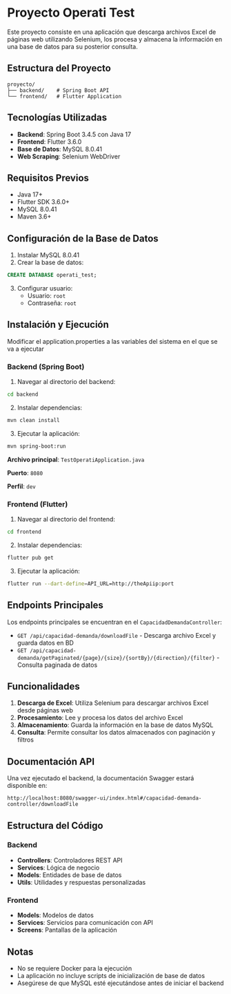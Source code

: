 # Proyecto Operati Test

Este proyecto consiste en una aplicación que descarga archivos Excel de páginas web utilizando Selenium, los procesa y almacena la información en una base de datos para su posterior consulta.

## Estructura del Proyecto

```
proyecto/
├── backend/    # Spring Boot API
└── frontend/   # Flutter Application
```

## Tecnologías Utilizadas

- **Backend**: Spring Boot 3.4.5 con Java 17
- **Frontend**: Flutter 3.6.0
- **Base de Datos**: MySQL 8.0.41
- **Web Scraping**: Selenium WebDriver

## Requisitos Previos

- Java 17+
- Flutter SDK 3.6.0+
- MySQL 8.0.41
- Maven 3.6+

## Configuración de la Base de Datos

1. Instalar MySQL 8.0.41
2. Crear la base de datos:
```sql
CREATE DATABASE operati_test;
```
3. Configurar usuario:
   - Usuario: `root`
   - Contraseña: `root`

## Instalación y Ejecución

Modificar el application.properties a las variables del sistema en el que se va a ejecutar

### Backend (Spring Boot)

1. Navegar al directorio del backend:
```bash
cd backend
```

2. Instalar dependencias:
```bash
mvn clean install
```

3. Ejecutar la aplicación:
```bash
mvn spring-boot:run
```

**Archivo principal**: `TestOperatiApplication.java`

**Puerto**: `8080`

**Perfil**: `dev`

### Frontend (Flutter)

1. Navegar al directorio del frontend:
```bash
cd frontend
```

2. Instalar dependencias:
```bash
flutter pub get
```

3. Ejecutar la aplicación:
```bash
flutter run --dart-define=API_URL=http://theApiip:port
```

## Endpoints Principales

Los endpoints principales se encuentran en el `CapacidadDemandaController`:

- `GET /api/capacidad-demanda/downloadFile` - Descarga archivo Excel y guarda datos en BD
- `GET /api/capacidad-demanda/getPaginated/{page}/{size}/{sortBy}/{direction}/{filter}` - Consulta paginada de datos

## Funcionalidades

1. **Descarga de Excel**: Utiliza Selenium para descargar archivos Excel desde páginas web
2. **Procesamiento**: Lee y procesa los datos del archivo Excel
3. **Almacenamiento**: Guarda la información en la base de datos MySQL
4. **Consulta**: Permite consultar los datos almacenados con paginación y filtros

## Documentación API

Una vez ejecutado el backend, la documentación Swagger estará disponible en:
```
http://localhost:8080/swagger-ui/index.html#/capacidad-demanda-controller/downloadFile
```

## Estructura del Código

### Backend
- **Controllers**: Controladores REST API
- **Services**: Lógica de negocio
- **Models**: Entidades de base de datos
- **Utils**: Utilidades y respuestas personalizadas

### Frontend
- **Models**: Modelos de datos
- **Services**: Servicios para comunicación con API
- **Screens**: Pantallas de la aplicación

## Notas

- No se requiere Docker para la ejecución
- La aplicación no incluye scripts de inicialización de base de datos
- Asegúrese de que MySQL esté ejecutándose antes de iniciar el backend